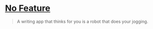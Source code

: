 # [No Feature](https://ia.net/topics/no-feature)

> A writing app that thinks for you is a robot that does your jogging.

